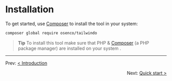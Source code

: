 # Installation

To get started, use [Composer](https://getcomposer.org/doc/00-intro.md) to install the tool in your system:

```bash
composer global require osenco/tailwindo
```

> **Tip** To install this tool make sure that PHP & [Composer](https://getcomposer.org/doc/00-intro.md) (a PHP package manager) are installed on your system .

---

<p align="left">
  Prev:  <a href="1_introduction.md">< Introduction</a> 
</p>

<p align="right">
  Next:  <a href="3_quick-start.md">Quick start ></a> 
</p>
